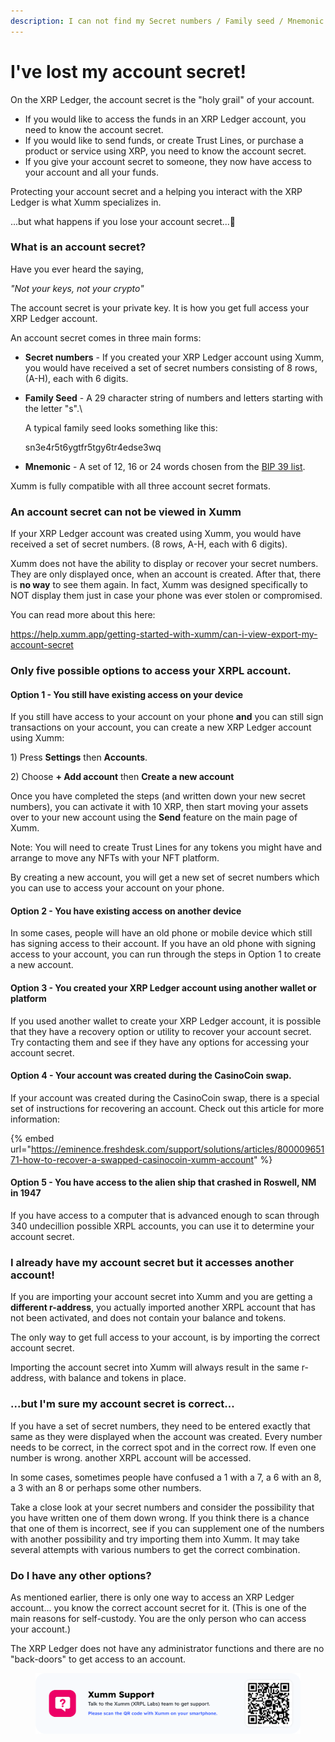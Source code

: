 ```yaml
---
description: I can not find my Secret numbers / Family seed / Mnemonic
---
```


# I've lost my account secret!

On the XRP Ledger, the account secret is the "holy grail" of your account.&#x20;

* If you would like to access the funds in an XRP Ledger account, you need to know the account secret.
* If you would like to send funds, or create Trust Lines, or purchase a product or service using XRP, you need to know the account secret.
* If you give your account secret to someone, they now have access to your account and all your funds.

Protecting your account secret and a helping you interact with the XRP Ledger is what Xumm specializes in.&#x20;

...but what happens if you lose your account secret...🤔

### What is an account secret?

Have you ever heard the saying,&#x20;

_"Not your keys, not your crypto"_

The account secret is your private key. It is how you get full access your XRP Ledger account.

An account secret comes in three main forms:

* **Secret numbers** - If you created your XRP Ledger account using Xumm, you would have received a set of secret numbers consisting of 8 rows, (A-H), each with 6 digits.&#x20;
*   **Family Seed** - A 29 character string of numbers and letters starting with the letter "s".\


    A typical family seed looks something like this:

    &#x20;          sn3e4r5t6ygtfr5tgy6tr4edse3wq
* **Mnemonic** - A set of 12, 16 or 24 words chosen from the [BIP 39 list](https://github.com/bitcoin/bips/blob/master/bip-0039/english.txt).

Xumm is fully compatible with all three account secret formats.

### An account secret can not be viewed in Xumm

If your XRP Ledger account was created using Xumm, you would have received a set of secret numbers. (8 rows, A-H, each with 6 digits).

Xumm does not have the ability to display or recover your secret numbers. They are only displayed once, when an account is created. After that, there is **no way** to see them again. In fact, Xumm was designed specifically to NOT display them just in case your phone was ever stolen or compromised.

You can read more about this here:

https://help.xumm.app/getting-started-with-xumm/can-i-view-export-my-account-secret

### Only five possible options to access your XRPL account.

#### Option 1 - You still have existing access on your device

If you still have access to your account on your phone **and** you can still sign transactions on your account, you can create a new XRP Ledger account using Xumm:

1\) Press **Settings** then **Accounts**.

2\) Choose **+ Add account** then **Create a new account**

Once you have completed the steps (and written down your new secret numbers), you can activate it with 10 XRP, then start moving your assets over to your new account using the **Send** feature on the main page of Xumm.

Note: You will need to create Trust Lines for any tokens you might have and arrange to move any NFTs with your NFT platform.

By creating a new account, you will get a new set of secret numbers which you can use to access your account on your phone.&#x20;

#### Option 2 - You have existing access on another device

In some cases, people will have an old phone or mobile device which still has signing access to their account. If you have an old phone with signing access to your account, you can run through the steps in Option 1 to create a new account.

#### Option 3 - You created your XRP Ledger account using another wallet or platform

If you used another wallet to create your XRP Ledger account, it is possible that they have a recovery option or utility to recover your account secret. Try contacting them and see if they have any options for accessing your account secret.

#### Option 4 - Your account was created during the CasinoCoin swap.

If your account was created during the CasinoCoin swap, there is a special set of instructions for recovering an account. Check out this article for more information:

{% embed url="https://eminence.freshdesk.com/support/solutions/articles/80000965171-how-to-recover-a-swapped-casinocoin-xumm-account" %}

#### Option 5 - You have access to the alien ship that crashed in Roswell, NM in 1947

If you have access to a computer that is advanced enough to scan through 340 undecillion possible XRPL accounts, you can use it to determine your account secret.

### I already have my account secret but it accesses another account!

If you are importing your account secret into Xumm and you are getting a **different r-address**, you actually imported another XRPL account that has not been activated, and does not contain your balance and tokens.&#x20;

The only way to get full access to your account, is by importing the correct account secret.

Importing the account secret into Xumm will always result in the same r-address, with balance and tokens in place.

### ...but I'm sure my account secret is correct...

If you have a set of secret numbers, they need to be entered exactly that same as they were displayed when the account was created. Every number needs to be correct, in the correct spot and in the correct row. If even one number is wrong. another XRPL account will be accessed.&#x20;

In some cases, sometimes people have confused a 1 with a 7, a 6 with an 8, a 3 with an 8 or perhaps some other numbers.

Take a close look at your secret numbers and consider the possibility that you have written one of them down wrong. If you think there is a chance that one of them is incorrect, see if you can supplement one of the numbers with another possibility and try importing them into Xumm. It may take several attempts with various numbers to get the correct combination. &#x20;

### Do I have any other options?

As mentioned earlier, there is only one way to access an XRP Ledger account... you know the correct account secret for it. (This is one of the main reasons for self-custody. You are the only person who can access your account.)

The XRP Ledger does not have any administrator functions and there are no "back-doors" to get access to an account.&#x20;



<figure><img src="../.gitbook/assets/Support banner Xumm.png" alt=""><figcaption></figcaption></figure>

